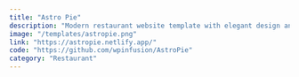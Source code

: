 ```yaml
---
title: "Astro Pie"
description: "Modern restaurant website template with elegant design and smooth animations"
image: "/templates/astropie.png"
link: "https://astropie.netlify.app/"
code: "https://github.com/wpinfusion/AstroPie"
category: "Restaurant"
---
```

